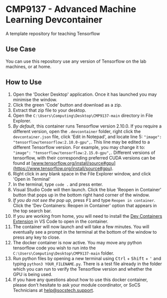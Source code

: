 # CMP9137 - Advanced Machine Learning Devcontainer

A template repository for teaching Tensorflow

## Use Case

You can use this repository use any version of Tensorflow on the lab machines, or at home.

## How to Use

1. Open the 'Docker Desktop' application. Once it has launched you may minimise the window.
2. Click the green 'Code' button and download as a zip.
3. Extract that zip file to your desktop.
4. Open the  `C:\Users\Computing\Desktop\CMP9137-main` directory in File Explorer.
5. *By default*, this container runs Tensorflow version 2.10.0. If you require a different version, open the `.devcontainer` folder, right click the `devcontainer.json` file, click 'Edit in Notepad', and locate line 5: `"image": "tensorflow/tensorflow:2.10.0-gpu",`. This line may be edited to a different Tensorflow version. For example, you may change it to: `"image": "tensorflow/tensorflow:2.15.0-gpu",`. Different versions of tensorflow, with their corresponding preferred CUDA versions can be found at [www.tensorflow.org/install/source#gpu](https://www.tensorflow.org/install/source#gpu).
6. Right click in any blank space in the File Explorer window, and click 'Open in Terminal'
7. In the terminal, type `code .` and press enter.
8. Visual Studio Code will then launch. Click the blue 'Reopen in Container' button that pops up in the bottom right hand corner of the window.
9. *If you do not see the pop up*, press <kbd>F1</kbd> and type `Reopen in container`. Click the 'Dev Containers: Reopen in Container' option that appears in the top search bar.
10. If you are working from home, you will need to install the [Dev Containers Extension](https://marketplace.visualstudio.com/items?itemName=ms-vscode-remote.remote-containers) in VS Code to open in the container.
11. The container will now launch and will take a few minutes. You will eventually see a prompt in the terminal at the bottom of the window to press any key to close.
12. The docker container is now active. You may move any python tensorflow code you wish to run into the `C:\Users\Computing\Desktop\CMP9137-main` folder.
13. Run python files by opening a new terminal using <kbd>Ctrl</kbd> + <kbd>Shift</kbd> + <kbd>'</kbd> and typing `python3 YOUR_FILENAME.py`. There is a test file already in the folder which you can run to verify the Tensorflow version and whether the GPU is being used.
14. If you have any questions about how to use this docker container, please don't hesitate to ask your module coordinator, or SoCS Technicians at [help@socstech.support](mailto:help@socstech.support).
